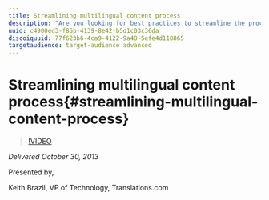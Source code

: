 ```yaml
---
title: Streamlining multilingual content process
description: "Are you looking for best practices to streamline the process of multilingual content creation and localization for your users to perform their tasks without having to leave the CQ user interface? This session is for you! AEM and Translations.com’s GlobalLink® technologies are seamlessly integrated with the users in mind. In this session Keith will demonstrate: how to set up and configure multilingual websites using MSM, Language Copy, and GlobalLink®. With a live demo to show just how easy it is for your users."
uuid: c4900ed3-f85b-4139-8e42-b5d1c03c36da
discoiquuid: 77f623b6-4ca9-4122-9a48-5efe4d118865
targetaudience: target-audience advanced
---
```


# Streamlining multilingual content process{#streamlining-multilingual-content-process}

>[!VIDEO](https://video.tv.adobe.com/v/19569/?quality=9)

*Delivered October 30, 2013*

Presented by,

Keith Brazil, VP of Technology, Translations.com

<!--
[Get back to the Overview](https://helpx.adobe.com/experience-manager/kt/eseminars/gems/aem-index.html)
-->
